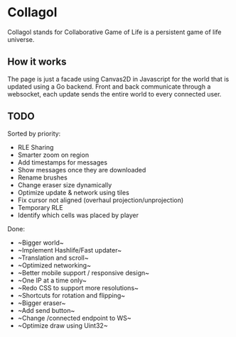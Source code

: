 # Collagol

Collagol stands for Collaborative Game of Life is a persistent game of life universe.  

## How it works

The page is just a facade using Canvas2D in Javascript for the world that is updated using a Go backend.
Front and back communicate through a websocket, each update sends the entire world to every connected user. 

## TODO

Sorted by priority:
 * RLE Sharing
 * Smarter zoom on region
 * Add timestamps for messages
 * Show messages once they are downloaded
 * Rename brushes
 * Change eraser size dynamically
 * Optimize update & network using tiles
 * Fix cursor not aligned (overhaul projection/unprojection)
 * Temporary RLE
 * Identify which cells was placed by player

Done:
 * ~Bigger world~
 * ~Implement Hashlife/Fast updater~
 * ~Translation and scroll~
 * ~Optimized networking~
 * ~Better mobile support / responsive design~
 * ~One IP at a time only~
 * ~Redo CSS to support more resolutions~
 * ~Shortcuts for rotation and flipping~
 * ~Bigger eraser~
 * ~Add send button~
 * ~Change /connected endpoint to WS~
 * ~Optimize draw using Uint32~
 
